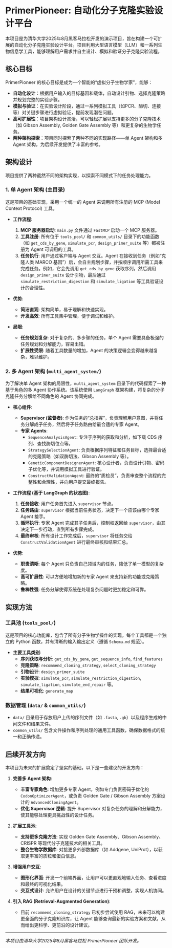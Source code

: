 # PrimerPioneer: 自动化分子克隆实验设计平台

本项目是为清华大学2025年8月黑客马拉松开发的演示项目，旨在构建一个可扩展的自动化分子克隆实验设计平台。项目利用大型语言模型（LLM）和一系列生物信息学工具，能够理解用户需求并自主设计、模拟和验证分子克隆实验流程。

## 核心目标

PrimerPioneer 的核心目标是成为一个智能的“虚拟分子生物学家”，能够：
- **自动化设计**：根据用户输入的目标基因和载体，自动设计引物、选择克隆策略并规划完整的实验步骤。
- **模拟与验证**：在实验设计阶段，通过一系列模拟工具（如PCR、酶切、连接等）对关键步骤进行虚拟验证，提前发现潜在问题。
- **高可扩展性**：项目架构设计灵活，可以轻松扩展以支持更多的分子克隆技术（如 Gibson Assembly, Golden Gate Assembly 等）和更复杂的生物学任务。
- **两种架构探索**：项目同时探索了两种不同的实现路径——单 Agent 架构和多 Agent 架构，为后续开发提供了丰富的参考。

## 架构设计

项目提供了两种截然不同的架构实现，以探索不同模式下的任务处理能力。

### 1. 单 Agent 架构 (主目录)

这是项目的基础实现，采用一个统一的 Agent 来调用所有注册的 MCP (Model Context Protocol) 工具。

- **工作流程**:
  1. **MCP 服务器启动**: `main.py` 文件通过 `FastMCP` 启动一个 MCP 服务器。
  2. **工具注册**: 所有位于 `tools_pool/` 和 `common_utils/` 目录下的功能函数（如 `get_cds_by_gene`, `simulate_pcr`, `design_primer_suite` 等）都被注册为 Agent 可调用的工具。
  3. **任务执行**: 用户通过客户端与 Agent 交互。Agent 在接收到任务（例如“克隆人类 MARCO 基因”）后，会自主规划步骤，并按顺序调用所需工具来完成任务。例如，它会先调用 `get_cds_by_gene` 获取序列，然后调用 `design_primer_suite` 设计引物，最后通过 `simulate_restriction_digestion` 和 `simulate_ligation` 等工具验证设计的合理性。

- **优势**:
  - **简洁直观**: 架构简单，易于理解和快速实现。
  - **开发高效**: 所有工具集中管理，便于调试和维护。

- **局限**:
  - **任务规划复杂**: 对于复杂的、多步骤的任务，单个 Agent 需要具备极强的任务规划和分解能力，容易出错。
  - **扩展性受限**: 随着工具数量的增加，Agent 的决策逻辑会变得越来越复杂，难以维护。

### 2. 多 Agent 架构 (`multi_agent_system/`)

为了解决单 Agent 架构的局限性，`multi_agent_system` 目录下的代码探索了一种基于角色的多 Agent 协作系统。该系统使用 `LangGraph` 框架构建，将复杂的分子克隆任务分解给不同角色的 Agent 协同完成。

- **核心组件**:
  - **Supervisor (监督者)**: 作为任务的“总指挥”，负责理解用户意图，并将任务分解成子任务，然后将子任务路由给最合适的专家 Agent。
  - **专家 Agents**:
    - `SequenceAnalysisAgent`: 专注于序列的获取和分析，如下载 CDS 序列、查找酶切位点等。
    - `StrategySelectionAgent`: 负责根据序列特征和任务目标，选择最合适的克隆策略（如双酶切法、Gibson Assembly 等）。
    - `GeneticComponentDesignerAgent`: 核心设计者，负责设计引物、密码子优化等，并调用模拟工具进行验证。
    - `ConstructValidationAgent`: 最终的“质检员”，负责审查整个流程的完整性和合理性，并向用户提交最终报告。

- **工作流程 (基于 LangGraph 的状态图)**:
  1. **任务接收**: 用户任务首先进入 `supervisor` 节点。
  2. **任务路由**: `supervisor` 根据当前任务状态，决定下一个应该由哪个专家 Agent 接手。
  3. **循环执行**: 专家 Agent 完成其子任务后，控制权返回给 `supervisor`，由其决定下一步行动，直到所有步骤完成。
  4. **最终审核**: 所有设计工作完成后，`supervisor` 将任务交给 `ConstructValidationAgent` 进行最终审核和结果汇总。

- **优势**:
  - **职责清晰**: 每个 Agent 只负责自己领域内的任务，降低了单一模型的复杂度。
  - **高可扩展性**: 可以方便地增加新的专家 Agent 来支持新的功能或克隆策略。
  - **鲁棒性强**: 任务分解使得系统在处理复杂问题时更加稳定和可靠。

## 实现方法

### 工具池 (`tools_pool/`)

这是项目的核心功能库，包含了所有分子生物学操作的实现。每个工具都是一个独立的 Python 函数，并有清晰的输入输出定义（遵循 `Schema.md` 规范）。

- **主要工具类别**:
  - **序列获取与分析**: `get_cds_by_gene`, `get_sequence_info`, `find_features`
  - **克隆策略**: `recommend_cloning_strategy`, `select_cloning_strategy`
  - **引物设计**: `design_primer_suite`
  - **实验模拟**: `simulate_pcr`, `simulate_restriction_digestion`, `simulate_ligation`, `simulate_end_repair` 等。
  - **结果可视化**: `generate_map`

### 数据管理 (`data/` & `common_utils/`)

- `data/` 目录用于存放用户上传的序列文件（如 `.fasta`, `.gb`）以及程序生成的中间文件和结果文件。
- `common_utils/` 包含文件操作和序列处理的通用工具函数，确保数据格式的统一和正确传递。

## 后续开发方向

本项目为未来的扩展奠定了坚实的基础，以下是一些建议的开发方向：

1.  **完善多 Agent 架构**:
    - **丰富专家角色**: 增加更多专家 Agent，例如专门负责密码子优化的 `CodonOptimizerAgent`，或负责 Golden Gate / Gibson Assembly 方案设计的 `AdvancedCloningAgent`。
    - **优化 Supervisor 逻辑**: 提升 Supervisor 对复杂任务的理解和分解能力，使其能够处理更具挑战性的设计任务。

2.  **扩展工具池**:
    - **支持更多克隆方法**: 实现 Golden Gate Assembly、Gibson Assembly、CRISPR 等现代分子克隆技术的相关工具。
    - **整合生物学数据库**: 对接更多外部数据库（如 Addgene, UniProt），以获取更丰富的质粒和蛋白信息。

3.  **增强用户交互**:
    - **图形化界面**: 开发一个前端界面，让用户可以更直观地输入任务、查看进度和最终的可视化结果。
    - **交互式设计**: 允许用户在设计的关键节点进行干预和调整，实现人机协同。

4.  **引入 RAG (Retrieval-Augmented Generation)**:
    - 目前 `recommend_cloning_strategy` 已初步尝试使用 RAG，未来可以构建更全面的分子克隆知识库，让 Agent 能够查询最新的实验方案和文献，从而给出更科学、更前沿的设计建议。

---
*本项目由清华大学2025年8月黑客马拉松 PrimerPioneer 团队开发。*
